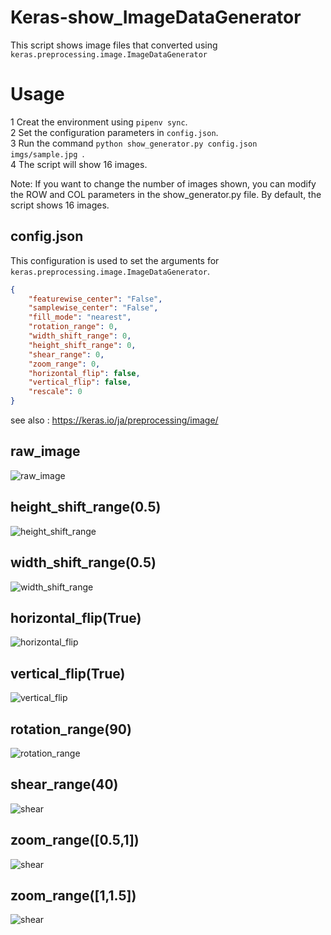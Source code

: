 # Keras-show_ImageDataGenerator
This script shows image files that converted using `keras.preprocessing.image.ImageDataGenerator`

# Usage
1 Creat the environment using `pipenv sync`.  
2 Set the configuration parameters in `config.json`.  
3 Run the command `python show_generator.py config.json imgs/sample.jpg `.  
4 The script will show 16 images.

Note: If you want to change the number of images shown, you can modify the ROW and COL parameters in the show_generator.py file. By default, the script shows 16 images.

## config.json

This configuration is used to set the arguments for `keras.preprocessing.image.ImageDataGenerator`.
```json
{
    "featurewise_center": "False",
    "samplewise_center": "False",
    "fill_mode": "nearest",
    "rotation_range": 0,
    "width_shift_range": 0,
    "height_shift_range": 0,
    "shear_range": 0,
    "zoom_range": 0,
    "horizontal_flip": false,
    "vertical_flip": false,
    "rescale": 0
}
```

see also : https://keras.io/ja/preprocessing/image/

## raw_image
![raw_image](https://github.com/takurooo/Keras-show_ImageDataGenerator/blob/images/dog.jpg?raw=true)

## height_shift_range(0.5)
![height_shift_range](https://github.com/takurooo/Keras-show_ImageDataGenerator/blob/images/height_0.5.png?raw=true)

## width_shift_range(0.5)
![width_shift_range](https://github.com/takurooo/Keras-show_ImageDataGenerator/blob/images/widht_0.5.png?raw=true)

## horizontal_flip(True)
![horizontal_flip](https://github.com/takurooo/Keras-show_ImageDataGenerator/blob/images/horizontal_flip.png?raw=true)

## vertical_flip(True)
![vertical_flip](https://github.com/takurooo/Keras-show_ImageDataGenerator/blob/images/vertical_flip.png?raw=true)

## rotation_range(90)
![rotation_range](https://github.com/takurooo/Keras-show_ImageDataGenerator/blob/images/rotation_range_90.png?raw=true)

## shear_range(40)
![shear](https://github.com/takurooo/Keras-show_ImageDataGenerator/blob/images/shear_40.png?raw=true)

## zoom_range([0.5,1])
![shear](https://github.com/takurooo/Keras-show_ImageDataGenerator/blob/images/zoom_0.5_1.png?raw=true)

## zoom_range([1,1.5])
![shear](https://github.com/takurooo/Keras-show_ImageDataGenerator/blob/images/zoom_1_1.5.png?raw=true)

